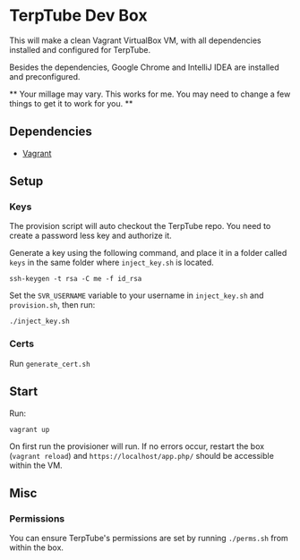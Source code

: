 # TerpTube Dev Box

This will make a clean Vagrant VirtualBox VM, with all dependencies installed and configured for TerpTube.

Besides the dependencies, Google Chrome and IntelliJ IDEA are installed and preconfigured.

** Your millage may vary. This works for me. You may need to change a few things to get it to work for you. **

## Dependencies

* [Vagrant][1]

## Setup

### Keys

The provision script will auto checkout the TerpTube repo. You need to create a password less key and authorize it.

Generate a key using the following command, and place it in a folder called `keys` in the same folder where `inject_key.sh` is located.

`ssh-keygen -t rsa -C me -f id_rsa`

Set the `SVR_USERNAME` variable to your username in `inject_key.sh` and `provision.sh`, then run:

`./inject_key.sh`

### Certs

Run `generate_cert.sh`

## Start

Run:

`vagrant up`

On first run the provisioner will run. If no errors occur, restart the box (`vagrant reload`) and `https://localhost/app.php/` should be accessible within the VM.

## Misc

### Permissions

You can ensure TerpTube's permissions are set by running `./perms.sh` from within the box.

[1]: https://www.vagrantup.com/
